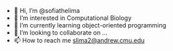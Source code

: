 - 👋 Hi, I’m @sofiathelima
- 👀 I’m interested in Computational Biology
- 🌱 I’m currently learning object-oriented programming
- 💞️ I’m looking to collaborate on ...
- 📫 How to reach me slima2@andrew.cmu.edu

<!---
sofiathelima/sofiathelima is a ✨ special ✨ repository because its `README.md` (this file) appears on your GitHub profile.
You can click the Preview link to take a look at your changes.
--->
